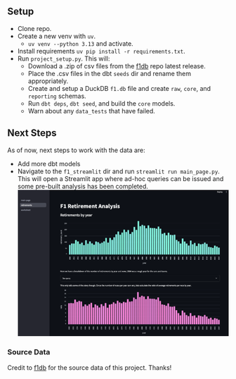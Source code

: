 
## Setup
- Clone repo.
- Create a new venv with `uv`.
  - `uv venv --python 3.13` and activate.
- Install requirements `uv pip install -r requirements.txt`.
- Run `project_setup.py`. This will:
  - Download a .zip of csv files from the [f1db](https://github.com/f1db/f1db) repo latest release.
  - Place the .csv files in the dbt `seeds` dir and rename them appropriately.
  - Create and setup a DuckDB `f1.db` file and create `raw`, `core`, and `reporting` schemas.
  - Run `dbt deps`, `dbt seed`, and build the `core` models.
  - Warn about any `data_tests` that have failed.

## Next Steps
As of now, next steps to work with the data are:
- Add more dbt models
- Navigate to the `f1_streamlit` dir and run `streamlit run main_page.py`. This will open a Streamlit app where ad-hoc queries can be issued and some pre-built analysis has been completed.
![Alt text](https://github.com/lucasasmith/f1-analytics/blob/main/assets/streamlit_demo.png)

### Source Data
Credit to [f1db](https://github.com/f1db/f1db) for the source data of this project. Thanks!
